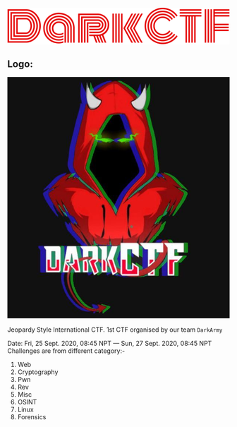 

![DarkCTF](Logo_new.png)

## Logo:
![DarkCTF](logo.jpeg)

Jeopardy Style International CTF.
1st CTF organised by our team `DarkArmy`

Date: Fri, 25 Sept. 2020, 08:45 NPT — Sun, 27 Sept. 2020, 08:45 NPT
Challenges are from different category:- 

 1. Web
 2. Cryptography
 3. Pwn
 4. Rev
 5. Misc
 6. OSINT
 7. Linux
 8. Forensics

